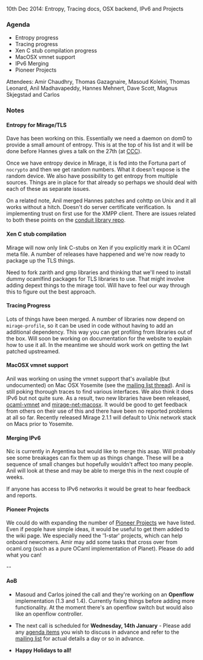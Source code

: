 10th Dec 2014: Entropy, Tracing docs, OSX backend, IPv6 and Projects

### Agenda ###

- Entropy progress
- Tracing progress
- Xen C stub compilation progress
- MacOSX vmnet support
- IPv6 Merging
- Pioneer Projects


Attendees: Amir Chaudhry, Thomas Gazagnaire, Masoud Koleini, Thomas Leonard,
Anil Madhavapeddy, Hannes Mehnert, Dave Scott, Magnus Skjegstad and Carlos


### Notes ###

#### Entropy for Mirage/TLS ####

Dave has been working on this. Essentially we need a daemon on dom0 to provide
a small amount of entropy. This is at the top of his list and it will be done
before Hannes gives a talk on the 27th (at [CCC][]).

Once we have entropy device in Mirage, it is fed into the Fortuna part of
`nocrypto` and then we get random numbers. What it doesn't expose is the
random device. We also have possibility to get entropy from multiple sources.
Things are in place for that already so perhaps we should deal with each of
these as separate issues.

On a related note, Anil merged Hannes patches and cohttp on Unix and it all
works without a hitch. Doesn't do server certificate verification. Is
implementing trust on first use for the XMPP client. There are issues related
to both these points on the [conduit library repo][conduit].

[CCC]: https://events.ccc.de/congress/2014/Fahrplan/events/6443.html
[conduit]: https://github.com/mirage/ocaml-conduit/issues

#### Xen C stub compilation ####

Mirage will now only link C-stubs on Xen if you explicitly mark it in OCaml
meta file. A number of releases have happened and we're now ready to package
up the TLS things. 

Need to fork zarith and gmp libraries and thinking that we'll need to install
dummy ocamlfind packages for TLS libraries to use. That might involve adding
depext things to the mirage tool. Will have to feel our way through this to
figure out the best approach. 


#### Tracing Progress ####

Lots of things have been merged. A number of libraries now depend on
`mirage-profile`, so it can be used in code without having to add an
additional dependency. This way you can get profiling from libraries out of
the box. Will soon be working on documentation for the website to explain how
to use it all. In the meantime we should work work on getting the lwt patched
upstreamed. 


#### MacOSX vmnet support ####

Anil was working on using the vmnet support that's available (but undocumented)
on Mac OSX Yosemite (see the [mailing list thread][vmnet-thread]). Anil is
still poking thorough traces to find various interfaces. We also think it does
IPv6 but not quite sure.  As a result, two new libraries have been released,
[ocaml-vmnet][] and [mirage-net-macosx][].  It would be good to get feedback
from others on their use of this and there have been no reported problems at
all so far.  Recently released Mirage 2.1.1 will default to Unix network stack
on Macs prior to Yosemite.  

[vmnet-thread]: http://lists.xenproject.org/archives/html/mirageos-devel/2014-12/msg00004.html
[ocaml-vmnet]: https://github.com/mirage/ocaml-vmnet
[mirage-net-macosx]: https://github.com/mirage/mirage-net-macosx


#### Merging IPv6 ####

Nic is currently in Argentina but would like to merge this asap.  Will
probably see some breakages can fix them up as things change. These will be a
sequence of small changes but hopefully wouldn't affect too many people. Anil
will look at these and may be able to merge this in the next couple of weeks.

If anyone has access to IPv6 networks it would be great to hear feedback and
reports.


#### Pioneer Projects ####

We could do with expanding the number of [Pioneer Projects][pioneer] we have
listed. Even if people have simple ideas, it would be useful to get them added
to the wiki page.  We especially need the '1-star' projects, which can help
onboard newcomers. Amir may add some tasks that cross over from ocaml.org
(such as a pure OCaml implementation of Planet). Please do add what you can!

[pioneer]: https://github.com/mirage/mirage-www/wiki/Pioneer-Projects

-- 

#### AoB ####

- Masoud and Carlos joined the call and they're working on an **Openflow**
implementation (1.3 and 1.4). Currently fixing things before adding more
functionality.  At the moment there's an openflow switch but would also like
an openflow controller. 

- The next call is scheduled for **Wednesday, 14th January** - Please add any
[agenda items][call-agenda] you wish to discuss in advance and refer to the
[mailing list][mir-mail] for actual details a day or so in advance.

- **Happy Holidays to all!**

[call-agenda]: https://github.com/mirage/mirage-www/wiki/Call-Agenda
[mir-mail]: http://lists.xenproject.org/cgi-bin/mailman/listinfo/mirageos-devel
